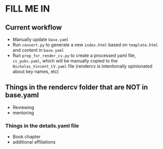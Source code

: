 # FILL ME IN


## Current workflow

- Manually update `base.yaml`
- Run `convert.py` to generate a new `index.html` based on `template.html` and content in `base.yaml`
- Run `prep_for_render_cv.py` to create a processed yaml file, `cv_pubs.yaml`, which will be manually copied to the `Nicholas_Vincent_CV.yaml` file (rendercv is intentionally opinionated about key names, etc)

## Things in the rendercv folder that are NOT in base.yaml

- Reviewing
- mentoring

### Things in the details.yaml file

- Book chapter
- additional affiliations
